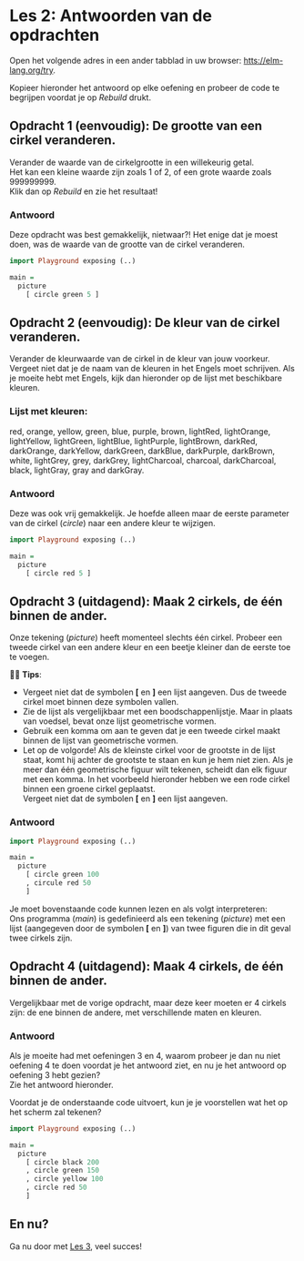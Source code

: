 # Les 2: Antwoorden van de opdrachten

Open het volgende adres in een ander tabblad in uw browser:
<a href='https://elm-lang.org/try' target='_blank'>htts://elm-lang.org/try</a>.

Kopieer hieronder het antwoord op elke oefening en
probeer de code te begrijpen voordat je op *Rebuild* drukt.  

## Opdracht 1 (eenvoudig): De grootte van een cirkel veranderen.

Verander de waarde van de cirkelgrootte in een willekeurig getal.  
Het kan een kleine waarde zijn zoals 1 of 2, of een grote waarde zoals 999999999.  
Klik dan op *Rebuild* en zie het resultaat!

### Antwoord

Deze opdracht was best gemakkelijk, nietwaar?! Het enige dat je moest doen, was de waarde van de grootte van de cirkel veranderen.

```haskell
import Playground exposing (..)

main =
  picture
    [ circle green 5 ]
```

## Opdracht 2 (eenvoudig): De kleur van de cirkel veranderen.

Verander de kleurwaarde van de cirkel in de kleur van jouw voorkeur.  
Vergeet niet dat je de naam van de kleuren in het Engels moet schrijven. Als je moeite hebt met Engels, kijk dan hieronder op de lijst met beschikbare kleuren.

### Lijst met kleuren:
red, orange, yellow, green, blue, purple, brown,
lightRed, lightOrange, lightYellow, lightGreen,
lightBlue, lightPurple, lightBrown, darkRed,
darkOrange, darkYellow, darkGreen, darkBlue,
darkPurple, darkBrown, white, lightGrey, grey,
darkGrey, lightCharcoal, charcoal, darkCharcoal,
black, lightGray, gray and darkGray.

### Antwoord

Deze was ook vrij gemakkelijk. Je hoefde alleen maar de eerste parameter van de cirkel (*circle*) naar een andere kleur te wijzigen.

```haskell
import Playground exposing (..)

main =
  picture
    [ circle red 5 ]
```

## Opdracht 3 (uitdagend): Maak 2 cirkels, de één binnen de ander.

Onze tekening (*picture*) heeft momenteel slechts één
cirkel. Probeer een tweede cirkel van
een andere kleur en een beetje kleiner dan de eerste toe te voegen.

👩‍🏫 __Tips__:  
- Vergeet niet dat de symbolen **[** en **]** een
lijst aangeven. Dus de tweede cirkel moet
binnen deze symbolen vallen.  
- Zie de lijst als vergelijkbaar met een boodschappenlijstje. Maar in plaats van
voedsel, bevat onze lijst geometrische vormen.  
- Gebruik een komma om aan te geven dat je een tweede cirkel maakt binnen de lijst van
geometrische vormen.  
- Let op de volgorde! Als de kleinste cirkel
voor de grootste in de lijst staat, komt hij achter de grootste te staan en kun je hem niet zien. Als je meer dan één geometrische figuur wilt tekenen,
scheidt dan elk figuur met een komma. In het voorbeeld hieronder hebben we een rode cirkel binnen een groene cirkel geplaatst.    
Vergeet niet dat de symbolen **[** en **]** een lijst aangeven.  

### Antwoord

```haskell
import Playground exposing (..)

main =
  picture
    [ circle green 100
    , circule red 50
    ]
```

Je moet bovenstaande code kunnen lezen en als volgt interpreteren:  
Ons programma (*main*) is gedefinieerd als een
tekening (*picture*) met een lijst (aangegeven
door de symbolen **[** en **]**) van twee figuren die in dit geval twee cirkels zijn.

## Opdracht 4 (uitdagend): Maak 4 cirkels, de één binnen de ander.

Vergelijkbaar met de vorige opdracht, maar deze keer moeten er 4 cirkels zijn: de ene binnen de andere, met verschillende maten en kleuren.

### Antwoord

Als je moeite had met oefeningen 3 en 4,
waarom probeer je dan nu niet oefening 4 te doen voordat je het antwoord ziet, en nu je het antwoord op oefening 3 hebt gezien?  
Zie het antwoord hieronder.

Voordat je de onderstaande code uitvoert, kun je je voorstellen wat het op het scherm zal tekenen?

```haskell
import Playground exposing (..)

main =
  picture
    [ circle black 200
    , circle green 150
    , circle yellow 100
    , circle red 50
    ]
```

## En nu?

Ga nu door met [Les 3](les_3.html), veel succes!

